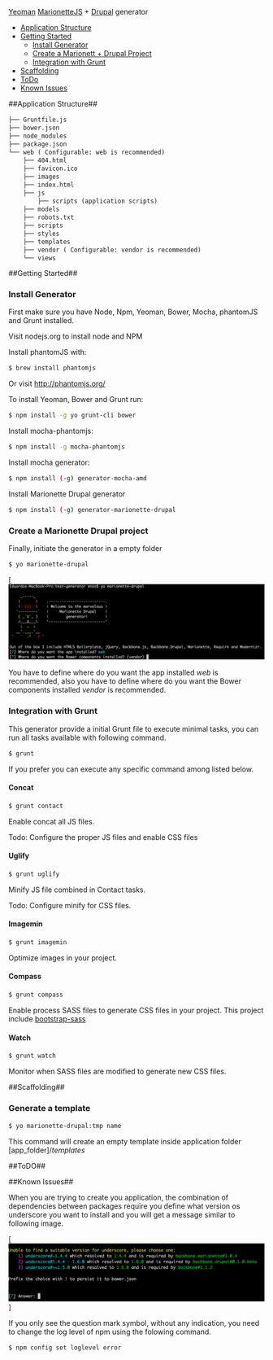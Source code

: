 [Yeoman](http://yeoman.io) [MarionetteJS](http://marionettejs.com) + [Drupal](drupical.org) generator


- [Application Structure](#application-structure)
- [Getting Started](#getting-started)
    - [Install Generator](#install-generator)
    - [Create a Marionett + Drupal Project](#create-a-marionette-drupal-project)
    - [Integration with Grunt](#integration-with-grunt)
- [Scaffolding](#scaffolding)
- [ToDo](#todo)
- [Known Issues](#known-issues)



##Application Structure##

```
├── Gruntfile.js
├── bower.json
├── node_modules
├── package.json
└── web ( Configurable: web is recommended)
    ├── 404.html
    ├── favicon.ico
    ├── images
    ├── index.html
    ├── js
        ├── scripts (application scripts)   
    ├── models
    ├── robots.txt
    ├── scripts
    ├── styles
    ├── templates
    ├── vendor ( Configurable: vendor is recommended)
    └── views
```

##Getting Started##

### Install Generator

First make sure you have Node, Npm, Yeoman, Bower, Mocha, phantomJS and Grunt installed.

Visit nodejs.org to install node and NPM

Install phantomJS with:

```bash
$ brew install phantomjs
```
Or visit http://phantomjs.org/


To install Yeoman, Bower and Grunt run: 
```bash
$ npm install -g yo grunt-cli bower
```

Install mocha-phantomjs:

```bash
$ npm install -g mocha-phantomjs
```

Install mocha generator: 

```bash
$ npm install (-g) generator-mocha-amd
```

Install Marionette Drupal generator

```bash
$ npm install (-g) generator-marionette-drupal
```

### Create a Marionette Drupal project

Finally, initiate the generator in a empty folder

```bash
$ yo marionette-drupal
```

[![yeoman generator](https://raw.githubusercontent.com/enzolutions/generator-marionette-drupal/master/images/yo_marionette_drupal_generator.png)

You have to define where do you want the app installed *web* is recommended, also you have to define where do you want the Bower components installed *vendor* is recommended.

### Integration with Grunt

This generator provide a initial Grunt file to execute minimal tasks, you can run all tasks available with following command.

```bash
$ grunt
```

If you prefer you can execute any specific command among listed below.

#### Concat

```bash
$ grunt contact
```

Enable concat all JS files.

Todo: Configure the proper JS files and enable CSS files

#### Uglify

```bash
$ grunt uglify
```

Minify JS file combined in Contact tasks.

Todo: Configure minify for CSS files.

#### Imagemin

```bash
$ grunt imagemin
```

Optimize images in your project.

#### Compass

```bash
$ grunt compass
```

Enable process SASS files to generate CSS files in your project. This project include [bootstrap-sass](https://github.com/twbs/bootstrap-sass)

#### Watch

```bash
$ grunt watch
```

Monitor when SASS files are modified to generate new CSS files.

##Scaffolding##

### Generate a template

```bash
$ yo marionette-drupal:tmp name
```

This command will create an empty template inside application folder [app_folder]/*templates*

##ToDO##

##Known Issues##

When  you are trying to create you application, the combination of dependencies between packages require you define what version os underscore you want to install and you will get a message similar to following image.

[![yeoman generator conflicts](https://raw.githubusercontent.com/enzolutions/generator-marionette-drupal/master/images/yo_marionette_drupal_resolving_conflict.png)]

If you only see the question mark symbol, without any indication, you need to change the log level of npm using the folowing command.

```
$ npm config set loglevel error
```
